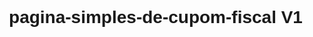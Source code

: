 # pagina-simples-de-cupom-fiscal V1

<!DOCTYPE html>
<html lang="en">
<head>
    <meta charset="UTF-8">
    <meta name="viewport" content="width=device-width, initial-scale=1.0">
    <title>Exibição de Imagem e PIX</title>
    <style>
        body {
            display: flex;
            flex-direction: column;
            align-items: center;
            justify-content: center;
            height: 100vh;
            margin: 0;
            font-family: Arial, sans-serif;
        }

        .image-container {
            margin-bottom: 20px;
        }

        .pix-code {
            font-size: 18px;
        }

        .copy-button {
            cursor: pointer;
            color: blue;
            text-decoration: underline;
        }
    </style>
</head>
<body>
    <div class="image-container">
        <img src="https://raw.githubusercontent.com/GilmarSistema/pagina-simples-de-cupom-fiscal/main/v1/v1.png" alt="Imagem" width="300">
    </div>
    <div class="pix-code">
        Seu código PIX: 1234
        <span class="copy-button" onclick="copyToClipboard()">Copiar</span>
    </div>

    <script>
        function copyToClipboard() {
            const pixCode = '1234';
            const textArea = document.createElement('textarea');
            textArea.value = pixCode;
            document.body.appendChild(textArea);
            textArea.select();
            document.execCommand('copy');
            document.body.removeChild(textArea);
            alert('Código copiado para a área de transferência!');
        }
    </script>
</body>
</html>


